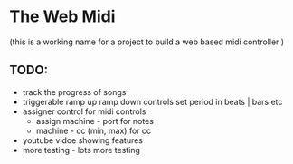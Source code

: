 # The Web Midi

(this is a working name for a project to build a web based midi controller )

## TODO:

- track the progress of songs
- triggerable ramp up ramp down controls set period in beats | bars etc
- assigner control for midi controls
  - assign machine - port for notes
  - machine - cc (min, max) for cc
- youtube vidoe showing features
- more testing - lots more testing
